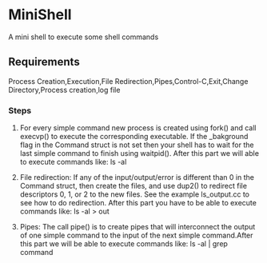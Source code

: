 # MiniShell
A mini shell to execute some shell commands
## Requirements
Process Creation,Execution,File Redirection,Pipes,Control-C,Exit,Change Directory,Process creation,log file
### Steps
1. For every simple command new process is created using fork() and call execvp() to
execute the corresponding executable. If the _bakground flag in the Command struct
is not set then your shell has to wait for the last simple command to finish
using waitpid().  After this part  we will able to execute commands like:
 ls -al

2. File redirection: If any of the input/output/error is different than 0 in the
Command struct, then create the files, and use dup2() to redirect file descriptors 0, 1,
or 2 to the new files. See the example ls_output.cc to see how to do redirection. After
this part you have to be able to execute commands like:
 ls -al > out

3. Pipes: The call pipe() is to create pipes that will interconnect the output
of one simple command to the input of the next simple command.After this part we will be able to execute commands like:
 ls -al | grep command

